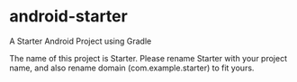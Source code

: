 # android-starter
A Starter Android Project using Gradle

The name of this project is Starter. Please rename Starter with your project name, and also rename domain (com.example.starter) to fit yours.
